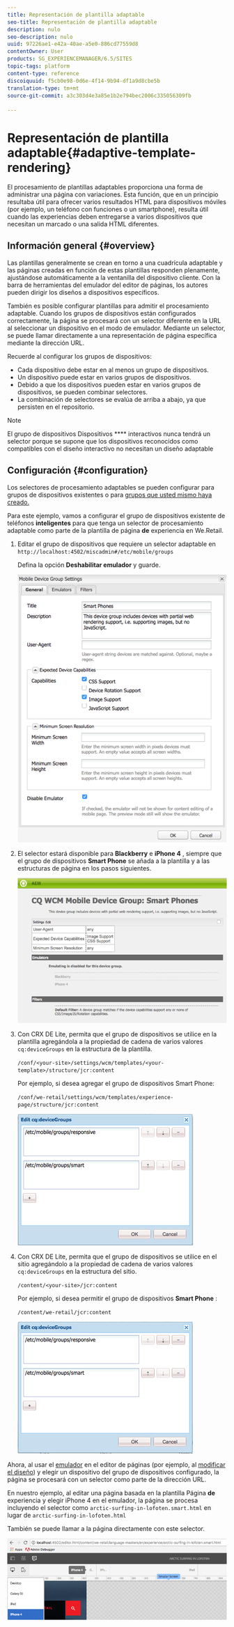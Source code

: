 ```yaml
---
title: Representación de plantilla adaptable
seo-title: Representación de plantilla adaptable
description: nulo
seo-description: nulo
uuid: 97226ae1-e42a-40ae-a5e0-886cd77559d8
contentOwner: User
products: SG_EXPERIENCEMANAGER/6.5/SITES
topic-tags: platform
content-type: reference
discoiquuid: f5cb0e98-0d6e-4f14-9b94-df1a9d8cbe5b
translation-type: tm+mt
source-git-commit: a3c303d4e3a85e1b2e794bec2006c335056309fb

---
```



# Representación de plantilla adaptable{#adaptive-template-rendering}

El procesamiento de plantillas adaptables proporciona una forma de administrar una página con variaciones. Esta función, que en un principio resultaba útil para ofrecer varios resultados HTML para dispositivos móviles (por ejemplo, un teléfono con funciones o un smartphone), resulta útil cuando las experiencias deben entregarse a varios dispositivos que necesitan un marcado o una salida HTML diferentes.

## Información general {#overview}

Las plantillas generalmente se crean en torno a una cuadrícula adaptable y las páginas creadas en función de estas plantillas responden plenamente, ajustándose automáticamente a la ventanilla del dispositivo cliente. Con la barra de herramientas del emulador del editor de páginas, los autores pueden dirigir los diseños a dispositivos específicos.

También es posible configurar plantillas para admitir el procesamiento adaptable. Cuando los grupos de dispositivos están configurados correctamente, la página se procesará con un selector diferente en la URL al seleccionar un dispositivo en el modo de emulador. Mediante un selector, se puede llamar directamente a una representación de página específica mediante la dirección URL.

Recuerde al configurar los grupos de dispositivos:

* Cada dispositivo debe estar en al menos un grupo de dispositivos.
* Un dispositivo puede estar en varios grupos de dispositivos.
* Debido a que los dispositivos pueden estar en varios grupos de dispositivos, se pueden combinar selectores.
* La combinación de selectores se evalúa de arriba a abajo, ya que persisten en el repositorio.

>[!NOTE]
>
>El grupo de dispositivos Dispositivos **** interactivos nunca tendrá un selector porque se supone que los dispositivos reconocidos como compatibles con el diseño interactivo no necesitan un diseño adaptable

## Configuración {#configuration}

Los selectores de procesamiento adaptables se pueden configurar para grupos de dispositivos existentes o para [grupos que usted mismo haya creado.](/help/sites-developing/mobile.md#device-groups)

Para este ejemplo, vamos a configurar el grupo de dispositivos existente de teléfonos **inteligentes** para que tenga un selector de procesamiento adaptable como parte de la plantilla de página **de** experiencia en We.Retail.

1. Editar el grupo de dispositivos que requiere un selector adaptable en `http://localhost:4502/miscadmin#/etc/mobile/groups`

   Defina la opción **Deshabilitar emulador** y guarde.

   ![chlimage_1-157](assets/chlimage_1-157.png)

1. El selector estará disponible para **Blackberry** e **iPhone 4** , siempre que el grupo de dispositivos **Smart Phone** se añada a la plantilla y a las estructuras de página en los pasos siguientes.

   ![chlimage_1-158](assets/chlimage_1-158.png)

1. Con CRX DE Lite, permita que el grupo de dispositivos se utilice en la plantilla agregándola a la propiedad de cadena de varios valores `cq:deviceGroups` en la estructura de la plantilla.

   `/conf/<your-site>/settings/wcm/templates/<your-template>/structure/jcr:content`

   Por ejemplo, si desea agregar el grupo de dispositivos Smart Phone:

   `/conf/we-retail/settings/wcm/templates/experience-page/structure/jcr:content`

   ![chlimage_1-159](assets/chlimage_1-159.png)

1. Con CRX DE Lite, permita que el grupo de dispositivos se utilice en el sitio agregándolo a la propiedad de cadena de varios valores `cq:deviceGroups` en la estructura del sitio.

   `/content/<your-site>/jcr:content`

   Por ejemplo, si desea permitir el grupo de dispositivos **Smart Phone** :

   `/content/we-retail/jcr:content`

   ![chlimage_1-160](assets/chlimage_1-160.png)

Ahora, al usar el [emulador](/help/sites-authoring/responsive-layout.md#layout-definitions-device-emulation-and-breakpoints) en el editor de páginas (por ejemplo, al [modificar el diseño](/help/sites-authoring/responsive-layout.md)) y elegir un dispositivo del grupo de dispositivos configurado, la página se procesará con un selector como parte de la dirección URL.

En nuestro ejemplo, al editar una página basada en la plantilla Página **de** experiencia y elegir iPhone 4 en el emulador, la página se procesa incluyendo el selector como `arctic-surfing-in-lofoten.smart.html` en lugar de `arctic-surfing-in-lofoten.html`

También se puede llamar a la página directamente con este selector.

![chlimage_1-161](assets/chlimage_1-161.png)

